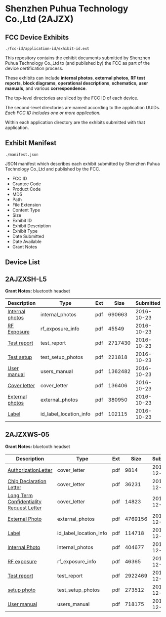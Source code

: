 # Shenzhen Puhua Technology Co.,Ltd (2AJZX)
## FCC Device Exhibits

```
./fcc-id/application-id/exhibit-id.ext
```

This repository contains the exhibit documents submitted by Shenzhen Puhua Technology Co.,Ltd to (and published by) the FCC as part of the device certification process.

These exhibits can include **internal photos**, **external photos**, **RF test reports**, **block diagrams**, **operational descriptions**, **schematics**, **user manuals**, and various **correspondence**.

The top-level directories are sliced by the FCC ID of each device.

The second-level directories are named according to the application UUIDs. *Each FCC ID includes one or more application.*

Within each application directory are the exhibits submitted with that application. 

## Exhibit Manifest

```
./manifest.json
```

JSON manifest which describes each exhibit submitted by Shenzhen Puhua Technology Co.,Ltd and published by the FCC.

- FCC ID
- Grantee Code
- Product Code
- MD5
- Path
- File Extension
- Content Type
- Size
- Exhibit ID
- Exhibit Description
- Exhibit Type
- Date Submitted
- Date Available
- Grant Notes

## Device List
## 2AJZXSH-L5
**Grant Notes:** bluetooth headset

| Description | Type | Ext | Size | Submitted | Available |
| ----------- | ---- | --- | ---- | --------- | --------- |
| [Internal photos](2AJZXSH-L5/bd3f6ffb1deb64560325adaa52ac5daf/3171647.pdf) | internal_photos | pdf | 690663 | 2016-10-23 | 2016-10-23 |
| [RF Exposure](2AJZXSH-L5/bd3f6ffb1deb64560325adaa52ac5daf/3171649.pdf) | rf_exposure_info | pdf | 45549 | 2016-10-23 | 2016-10-23 |
| [Test report](2AJZXSH-L5/bd3f6ffb1deb64560325adaa52ac5daf/3171651.pdf) | test_report | pdf | 2717430 | 2016-10-23 | 2016-10-23 |
| [Test setup](2AJZXSH-L5/bd3f6ffb1deb64560325adaa52ac5daf/3171652.pdf) | test_setup_photos | pdf | 221818 | 2016-10-23 | 2016-10-23 |
| [User manual](2AJZXSH-L5/bd3f6ffb1deb64560325adaa52ac5daf/3171653.pdf) | users_manual | pdf | 1362482 | 2016-10-23 | 2016-10-23 |
| [Cover letter](2AJZXSH-L5/bd3f6ffb1deb64560325adaa52ac5daf/3171644.pdf) | cover_letter | pdf | 136406 | 2016-10-23 | 2016-10-23 |
| [External photos](2AJZXSH-L5/bd3f6ffb1deb64560325adaa52ac5daf/3171645.pdf) | external_photos | pdf | 380950 | 2016-10-23 | 2016-10-23 |
| [Label](2AJZXSH-L5/bd3f6ffb1deb64560325adaa52ac5daf/3171646.pdf) | id_label_location_info | pdf | 102115 | 2016-10-23 | 2016-10-23 |
## 2AJZXWS-05
**Grant Notes:** bluetooth  headset

| Description | Type | Ext | Size | Submitted | Available |
| ----------- | ---- | --- | ---- | --------- | --------- |
| [AuthorizationLetter](2AJZXWS-05/3a9af2684e173d8baffd4621b18da74c/3227144.pdf) | cover_letter | pdf | 9814 | 2016-12-13 | 2016-12-13 |
| [Chip Declaration Letter](2AJZXWS-05/3a9af2684e173d8baffd4621b18da74c/3227146.pdf) | cover_letter | pdf | 36231 | 2016-12-13 | 2016-12-13 |
| [Long Term Confidentiality Request Letter](2AJZXWS-05/3a9af2684e173d8baffd4621b18da74c/3227148.pdf) | cover_letter | pdf | 14823 | 2016-12-13 | 2016-12-13 |
| [External Photo](2AJZXWS-05/3a9af2684e173d8baffd4621b18da74c/3227154.pdf) | external_photos | pdf | 4769156 | 2016-12-13 | 2016-12-13 |
| [Label](2AJZXWS-05/3a9af2684e173d8baffd4621b18da74c/3227147.pdf) | id_label_location_info | pdf | 114718 | 2016-12-13 | 2016-12-13 |
| [Internal Photo](2AJZXWS-05/3a9af2684e173d8baffd4621b18da74c/3227156.pdf) | internal_photos | pdf | 404677 | 2016-12-13 | 2016-12-13 |
| [RF exposure](2AJZXWS-05/3a9af2684e173d8baffd4621b18da74c/3227150.pdf) | rf_exposure_info | pdf | 46365 | 2016-12-13 | 2016-12-13 |
| [Test report](2AJZXWS-05/3a9af2684e173d8baffd4621b18da74c/3227155.pdf) | test_report | pdf | 2922469 | 2016-12-13 | 2016-12-13 |
| [setup photo](2AJZXWS-05/3a9af2684e173d8baffd4621b18da74c/3227153.pdf) | test_setup_photos | pdf | 273512 | 2016-12-13 | 2016-12-13 |
| [User manual](2AJZXWS-05/3a9af2684e173d8baffd4621b18da74c/3227152.pdf) | users_manual | pdf | 718175 | 2016-12-13 | 2016-12-13 |
